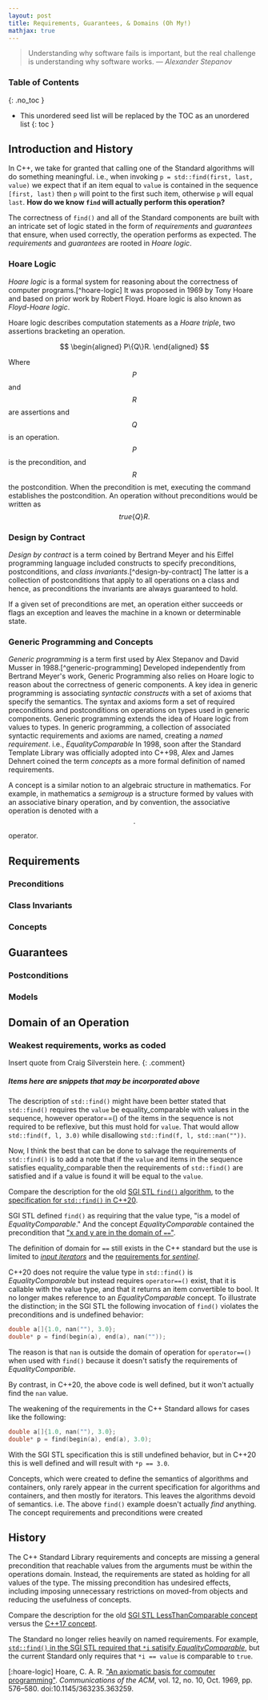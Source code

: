 ```yaml
---
layout: post
title: Requirements, Guarantees, & Domains (Oh My!)
mathjax: true
---
```

<style>
.comment {
  background: #eeeeff;
  font-family: sans-serif;
  padding: 8px;
}
</style>

> Understanding why software fails is important, but the real challenge is understanding why software works. &mdash; _Alexander Stepanov_

### Table of Contents
{: .no_toc }

- This unordered seed list will be replaced by the TOC as an unordered list
{: toc }

## Introduction and History

In C++, we take for granted that calling one of the Standard algorithms will do something meaningful. i.e., when invoking `p = std::find(first, last, value)` we expect that if an item equal to `value` is contained in the sequence `[first, last)` then `p` will point to the first such item, otherwise `p` will equal `last`. **How do we know `find` will actually perform this operation?**

The correctness of `find()` and all of the Standard components are built with an intricate set of logic stated in the form of _requirements_ and _guarantees_ that ensure, when used correctly, the operation performs as expected. The _requirements_ and _guarantees_ are rooted in _Hoare logic_.

### Hoare Logic

_Hoare logic_ is a formal system for reasoning about the correctness of computer programs.[^hoare-logic] It was proposed in 1969 by Tony Hoare and based on prior work by Robert Floyd. Hoare logic is also known as _Floyd-Hoare logic_.

Hoare logic describes computation statements as a _Hoare triple_, two assertions bracketing an operation.

$$
\begin{aligned}
  P\{Q\}R.
\end{aligned}
$$

Where $$P$$ and $$R$$ are assertions and $${Q}$$ is an operation. $$P$$ is the precondition, and $$R$$ the postcondition. When the precondition is met, executing the command establishes the postcondition. An operation without preconditions would be written as $$true\{Q\}R.$$

### Design by Contract

_Design by contract_ is a term coined by Bertrand Meyer and his Eiffel programming language included constructs to specify preconditions, postconditions, and _class invariants_.[^design-by-contract] The latter is a collection of postconditions that apply to all operations on a class and hence, as preconditions the invariants are always guaranteed to hold.

If a given set of preconditions are met, an operation either succeeds or flags an exception and leaves the machine in a known or determinable state.

### Generic Programming and Concepts

_Generic programming_ is a term first used by Alex Stepanov and David Musser in 1988.[^generic-programming] Developed independently from Bertrand Meyer's work, Generic Programming also relies on Hoare logic to reason about the correctness of generic components. A key idea in generic programming is associating _syntactic constructs_ with a set of axioms that specify the semantics. The syntax and axioms form a set of required preconditions and postconditions on operations on types used in generic components. Generic programming extends the idea of Hoare logic from values to types. In generic programming, a collection of associated syntactic requirements and axioms are named, creating a _named requirement_. i.e., _EqualityComparable_ In 1998, soon after the Standard Template Library was officially adopted into C++98, Alex and James Dehnert coined the term _concepts_ as a more formal definition of named requirements.

A concept is a similar notion to an algebraic structure in mathematics. For example, in mathematics a _semigroup_ is a structure formed by values with an associative binary operation, and by convention, the associative operation is denoted with a $$\cdot$$ operator.

## Requirements
### Preconditions
### Class Invariants
### Concepts
## Guarantees
### Postconditions
### Models
## Domain of an Operation
### Weakest requirements, works as coded

Insert quote from Craig Silverstein here.
{: .comment}

##### Items here are snippets that may be incorporated above

The description of `std::find()` might have been better stated that `std::find()` requires the `value` be equality_comparable with values in the sequence, however operator==() of the items in the sequence is not required to be reflexive, but this must hold for `value`. That would allow `std::find(f, l, 3.0)` while disallowing `std::find(f, l, std::nan(""))`.

Now, I think the best that can be done to salvage the requirements of `std::find()` is to add a note that if the `value` and items in the sequence satisfies equality_comparable then the requirements of `std::find()` are satisfied and if a value is found it will be equal to the `value`.

Compare the description for the old [SGI STL `find()` algorithm](http://eel.is/c++draft/alg.find), to the [specification for `std::find()` in C++20](http://eel.is/c++draft/alg.find).

SGI STL defined `find()` as requiring that the value type, "is a model of _EqualityComparable_." And the concept _EqualityComparable_ contained the precondition that ["x and y are in the domain of `==`"](http://www.martinbroadhurst.com/stl/EqualityComparable.html).

The definition of domain for `==` still exists in the C++ standard but the use is limited to [_input iterators_](http://eel.is/c++draft/iterator.cpp17#input.iterators-2) and the [requirements for _sentinel_](https://eel.is/c++draft/iterator.concept.sentinel#3).

C++20 does not require the value type in `std::find()` is _EqualityComparable_ but instead requires `operator==()` exist, that it is callable with the value type, and that it returns an item convertible to bool. It no longer makes reference to an _EqualityComparable_ concept. To illustrate the distinction; in the SGI STL the following invocation of `find()` violates the preconditions and is undefined behavior:

```cpp
double a[]{1.0, nan(""), 3.0};
double* p = find(begin(a), end(a), nan(""));
```

The reason is that `nan` is outside the domain of operation for `operator==()` when used with `find()` because it doesn't satisfy the requirements of _EqualityComparible_.

By contrast, in C++20, the above code is well defined, but it won't actually find the `nan` value.

The weakening of the requirements in the C++ Standard allows for cases like the following:

```cpp
double a[]{1.0, nan(""), 3.0};
double* p = find(begin(a), end(a), 3.0);
```

With the SGI STL specification this is still undefined behavior, but in C++20 this is well defined and will result with `*p == 3.0`.

Concepts, which were created to define the semantics of algorithms and containers, only rarely appear in the current specification for algorithms and containers, and then mostly for iterators. This leaves the algorithms devoid of semantics. i.e. The above `find()` example doesn't actually _find_ anything. The concept requirements and preconditions were created




## History

The C++ Standard Library requirements and concepts are missing a general precondition that reachable values from the arguments must be within the operations domain. Instead, the requirements are stated as holding for all values of the type. The missing precondition has undesired effects, including imposing unnecessary restrictions on moved-from objects and reducing the usefulness of concepts.

Compare the description for the old [SGI STL LessThanComparable concept](http://www.martinbroadhurst.com/stl/LessThanComparable.html) versus the [C++17 concept](http://eel.is/c++draft/utility.arg.requirements#tab:cpp17.lessthancomparable).



The Standard no longer relies heavily on named requirements. For example, [`std::find()` in the SGI STL required that `*i` satisify _EqualityComparable_](http://www.martinbroadhurst.com/stl/find.html), but the current Standard only requires that `*i == value` is comparable to `true`.

[:hoare-logic]
 Hoare, C. A. R. ["An axiomatic basis for computer programming"](http://web.stanford.edu/class/cs357/hoare69.pdf). _Communications of the ACM_, vol. 12, no. 10, Oct. 1969, pp. 576–580. doi:10.1145/363235.363259.
